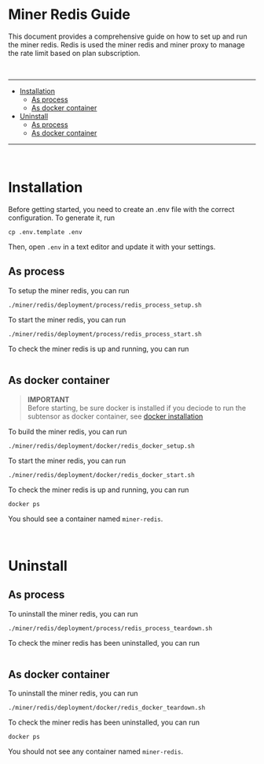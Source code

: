 # Miner Redis Guide

This document provides a comprehensive guide on how to set up and run the miner redis. Redis is used the miner redis and miner proxy to manage the rate limit based on plan subscription.

<br />

---

- [Installation](#installation)
  - [As process](#installation-as-process)
  - [As docker container](#installation-as-container)
- [Uninstall](#uninstall)
  - [As process](#uninstall-as-process)
  - [As docker container](#uninstall-as-container)

---

<br />

# Installation

Before getting started, you need to create an .env file with the correct configuration. To generate it, run

```
cp .env.template .env
```

Then, open `.env` in a text editor and update it with your settings.

## As process <a id="installation-as-process"></a>

To setup the miner redis, you can run

```
./miner/redis/deployment/process/redis_process_setup.sh
```

To start the miner redis, you can run

```
./miner/redis/deployment/process/redis_process_start.sh
```

To check the miner redis is up and running, you can run

```

```

## As docker container <a id="installation-as-container"></a>

> **IMPORTANT** <br />
> Before starting, be sure docker is installed if you deciode to run the subtensor as docker container, see [docker installation](../../scripts/docker/README.md)

To build the miner redis, you can run

```
./miner/redis/deployment/docker/redis_docker_setup.sh
```

To start the miner redis, you can run

```
./miner/redis/deployment/docker/redis_docker_start.sh
```

To check the miner redis is up and running, you can run

```
docker ps
```

You should see a container named `miner-redis`.

<br />

# Uninstall

## As process <a id="uninstall-as-process"></a>

To uninstall the miner redis, you can run

```
./miner/redis/deployment/process/redis_process_teardown.sh
```

To check the miner redis has been uninstalled, you can run

```

```

## As docker container <a id="uninstall-as-container"></a>

To uninstall the miner redis, you can run

```
./miner/redis/deployment/docker/redis_docker_teardown.sh
```

To check the miner redis has been uninstalled, you can run

```
docker ps
```

You should not see any container named `miner-redis`.
